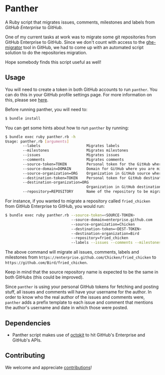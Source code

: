 # Panther
A Ruby script that migrates issues, comments, milestones and labels from *GitHub Enterprise* to *GitHub*.

One of my current tasks at work was to migrate some git repositories from GitHub Enterprise to GitHub. Since we don't count with access to the [ghe-migrator](https://blog.github.com/2016-05-16-migrate-your-repositories-using-ghe-migrator/) tool in GitHub, we had to come up with an automated script solution to do the repositories migration.

Hope somebody finds this script useful as well!

## Usage
You will need to create a token in both GitHub accounts to run `panther`. You can do this in your GitHub profile settings page. For more information on this, please see [here](https://help.github.com/articles/creating-a-personal-access-token-for-the-command-line/).

Before running panther, you will need to:

```bash
$ bundle install
```

You can get some hints about how to run `panther` by running:

```bash
$ bundle exec ruby panther.rb -h
Usage: panther.rb [arguments]
        --labels                     Migrates labels
        --milestones                 Migrates milestones
        --issues                     Migrates issues
        --comments                   Migrates comments
        --source-token=TOKEN         Personal token for the GitHub where you are migrating from
        --source-domain=DOMAIN       Domain for GitHub where you are migrating from
        --source-organization=ORG    Organization in GitHub source where repository lives
        --destination-token=TOKEN    Personal token for GitHub destination
        --destination-organization=ORG
                                     Organization in GitHub destination where repository will be migrated
        --repository=REPOSITORY      Name of the repository to be migrated
```

For instance, if you wanted to migrate a repository called `fried_chicken` from GitHub Enterprise to GitHub, you would run:

```bash
$ bundle exec ruby panther.rb --source-token=<SOURCE-TOKEN>
                              --source-domain=enterprise.github.com
                              --source-organization=Chicken
                              --destination-token=<DEST-TOKEN>
                              --destination-organization=Bird
                              --repository=fried_chicken
                              --labels --issues --comments --milestones
```

The above command will migrate all issues, comments, labels and milestones from `https://enterprise.github.com/Chicken/fried_chicken` to `https://github.com/Bird/fried_chicken`.

Keep in mind that the source repository name is expected to be the same in both GitHubs (this could be improved).

Since `panther` is using your personal GitHub tokens for fetching and posting stuff, all issues and comments will have your username for the author. In order to know who the real author of the issues and comments were, `panther` adds a prefix template to each issue and comment that mentions the author's username and date in which those were posted.

## Dependencies
* Panther script makes use of [octokit](https://github.com/octokit/octokit.rb) to hit GitHub's Enterprise and GitHub's APIs.

## Contributing
We welcome and appreciate [contributions](CONTRIBUTING.md)!
